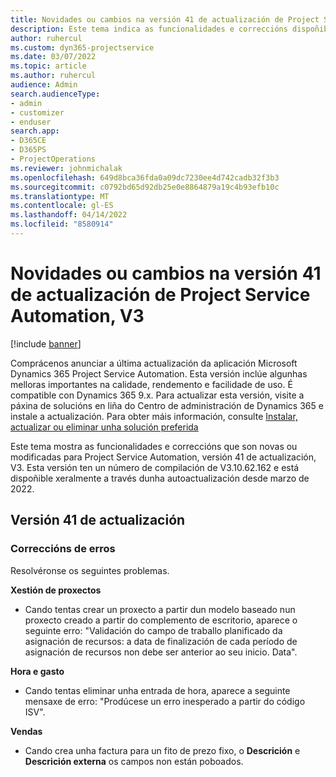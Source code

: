 ```yaml
---
title: Novidades ou cambios na versión 41 de actualización de Project Service Automation, V3
description: Este tema indica as funcionalidades e correccións dispoñibles na versión 41 de actualización de Microsoft Dynamics 365 Project Service Automation, V3.
author: ruhercul
ms.custom: dyn365-projectservice
ms.date: 03/07/2022
ms.topic: article
ms.author: ruhercul
audience: Admin
search.audienceType:
- admin
- customizer
- enduser
search.app:
- D365CE
- D365PS
- ProjectOperations
ms.reviewer: johnmichalak
ms.openlocfilehash: 649d8bca36fda0a09dc7230ee4d742cadb32f3b3
ms.sourcegitcommit: c0792bd65d92db25e0e8864879a19c4b93efb10c
ms.translationtype: MT
ms.contentlocale: gl-ES
ms.lasthandoff: 04/14/2022
ms.locfileid: "8580914"
---
```

# <a name="whats-new-or-changed-in-project-service-automation-update-release-41-v3"></a>Novidades ou cambios na versión 41 de actualización de Project Service Automation, V3

[!include [banner](../includes/psa-now-project-operations.md)]

Comprácenos anunciar a última actualización da aplicación Microsoft Dynamics 365 Project Service Automation. Esta versión inclúe algunhas melloras importantes na calidade, rendemento e facilidade de uso. É compatible con Dynamics 365 9.x. Para actualizar esta versión, visite a páxina de solucións en liña do Centro de administración de Dynamics 365 e instale a actualización. Para obter máis información, consulte [Instalar, actualizar ou eliminar unha solución preferida](/power-platform/admin/install-remove-preferred-solution)

Este tema mostra as funcionalidades e correccións que son novas ou modificadas para Project Service Automation, versión 41 de actualización, V3. Esta versión ten un número de compilación de V3.10.62.162 e está dispoñible xeralmente a través dunha autoactualización desde marzo de 2022.

## <a name="update-release-41"></a>Versión 41 de actualización

### <a name="bug-fixes"></a>Correccións de erros

Resolvéronse os seguintes problemas.

**Xestión de proxectos**
- Cando tentas crear un proxecto a partir dun modelo baseado nun proxecto creado a partir do complemento de escritorio, aparece o seguinte erro: "Validación do campo de traballo planificado da asignación de recursos: a data de finalización de cada período de asignación de recursos non debe ser anterior ao seu inicio. Data".

**Hora e gasto**
- Cando tentas eliminar unha entrada de hora, aparece a seguinte mensaxe de erro: "Prodúcese un erro inesperado a partir do código ISV".

**Vendas**
- Cando crea unha factura para un fito de prezo fixo, o **Descrición** e **Descrición externa** os campos non están poboados. 
